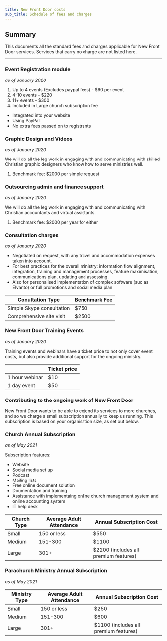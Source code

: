 ```yaml
---
title: New Front Door costs
sub_title: Schedule of fees and charges
---
```


Summary
------
This documents all the standard fees and charges applicable for New Front Door services. Services that carry no charge are not listed here.
***
### Event Registration module
*as of January 2020*

1. Up to 4 events (Excludes paypal fees) - $60 per event
2. 4-10 events - $220
3. 11+ events - $300
4. Included in Large church subscription fee

- Integrated into your website  
- Using PayPal  
- No extra fees passed on to registrants

### Graphic Design and Videos
*as of January 2020*

We will do all the leg work in engaging with and communicating with skilled Christian graphic designers who know how to serve ministries well.

1. Benchmark fee: $2000 per simple request

### Outsourcing admin and finance support
*as of January 2020*

We will do all the leg work in engaging with and communicating with Christian accountants and virtual assistants.

1. Benchmark fee: $2000 per year for either

### Consultation charges
*as of January 2020*

- Negotiated on request, with any travel and accommodation expenses taken into account.
- For best practices for the overall ministry: information flow alignment, integration, training and management processes, feature maximisation, communications plan, updating and assessing.
- Also for personalised implementation of complex software (suc as Elvanto) or full promotions and social media plan

Conultation Type  		  | Benchmark Fee
------------------------- | ----------------
Simple Skype consultation | $750
Comprehensive site visit  | $2500

### New Front Door Training Events
*as of January 2020*

Training events and webinars have a ticket price to not only cover event costs, but also provide additional support for the ongoing ministry.

| 	   | Ticket price
------ | ------ 
1 hour webinar | $10
1 day event	   | $50

### Contributing to the ongoing work of New Front Door

New Front Door wants to be able to extend its services to more churches, and so we charge a small subscription annually to keep us running. This subscription is based on your organisation size, as set out below.

### Church Annual Subscription
*as of May 2021*

Subscription features:
- Website
- Social media set up
- Podcast
- Mailing lists
- Free online document solution
- Doumentation and training
- Assistance with implementaing online church management system and online accounting system
- IT help desk

Church Type | Average Adult Attendance	| Annual Subscription Cost
----------- | ------------------------- | -----------------------
Small       | 150 or less               | $550
Medium      | 151-300                   | $1100
Large       | 301+                      | $2200 (includes all premium features)

### Parachurch Ministry Annual Subscription
*as of May 2021*

Ministry Type   | Average Adult Attendance	| Annual Subscription Cost
--------------- | ------------------------- | ------------------------
Small           | 150 or less               | $250
Medium          | 151-300                   | $600
Large           | 301+                      | $1100 (includes all premium features)